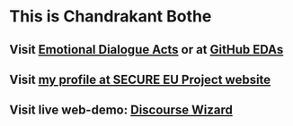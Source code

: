# This is Chandrakant Bothe
## Visit [Emotional Dialogue Acts](https://secure-robots.eu/fellows/bothe/eda//) or at [GitHub EDAs](https://github.com/bothe/EDAs)
## Visit [my profile at SECURE EU Project website](https://secure-robots.eu/fellows/bothe/)
## Visit live web-demo: [Discourse Wizard](https://crbothe.github.io/discourse-wizard/)
